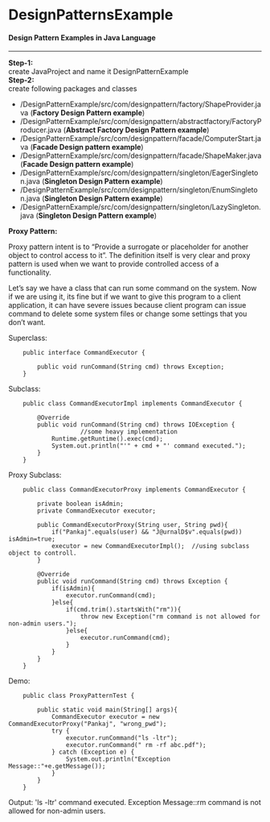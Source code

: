 # DesignPatternsExample
<h4>Design Pattern Examples in Java Language</h4>
<hr>

<b>Step-1:</b><br> create JavaProject and name it DesignPatternExample<br>
<b>Step-2:</b><br> create following packages and classes

<ul>
<li>/DesignPatternExample/src/com/designpattern/factory/ShapeProvider.java (<b>Factory Design Pattern example</b>)</li>
<li>/DesignPatternExample/src/com/designpattern/abstractfactory/FactoryProducer.java (<b>Abstract Factory Design Pattern example</b>)</li>
<li>/DesignPatternExample/src/com/designpattern/facade/ComputerStart.java (<b>Facade Design pattern example</b>)</li>
<li>/DesignPatternExample/src/com/designpattern/facade/ShapeMaker.java (<b>Facade Design pattern example</b>)</li>
<li>/DesignPatternExample/src/com/designpattern/singleton/EagerSingleton.java (<b>Singleton Design Pattern example</b>)</li>
<li>/DesignPatternExample/src/com/designpattern/singleton/EnumSingleton.java (<b>Singleton Design Pattern example</b>)</li>
<li>/DesignPatternExample/src/com/designpattern/singleton/LazySingleton.java (<b>Singleton Design Pattern example</b>)</li>
</ul>

<b>Proxy Pattern:</b>

Proxy pattern intent is to “Provide a surrogate or placeholder for another object to control access to it”. 
The definition itself is very clear and proxy pattern is used when we want to provide controlled access of a functionality.

Let’s say we have a class that can run some command on the system. 
Now if we are using it, its fine but if we want to give this program to a client application, 
it can have severe issues because client program can issue command to 
delete some system files or change some settings that you don’t want.

Superclass:

		public interface CommandExecutor {

			public void runCommand(String cmd) throws Exception;
		}
		
Subclass:

		public class CommandExecutorImpl implements CommandExecutor {

			@Override
			public void runCommand(String cmd) throws IOException {
						//some heavy implementation
				Runtime.getRuntime().exec(cmd);
				System.out.println("'" + cmd + "' command executed.");
			}
		}

Proxy Subclass:

		public class CommandExecutorProxy implements CommandExecutor {

			private boolean isAdmin;
			private CommandExecutor executor;
			
			public CommandExecutorProxy(String user, String pwd){
				if("Pankaj".equals(user) && "J@urnalD$v".equals(pwd)) isAdmin=true;
				executor = new CommandExecutorImpl();  //using subclass object to controll.
			}
			
			@Override
			public void runCommand(String cmd) throws Exception {
				if(isAdmin){
					executor.runCommand(cmd);
				}else{
					if(cmd.trim().startsWith("rm")){
						throw new Exception("rm command is not allowed for non-admin users.");
					}else{
						executor.runCommand(cmd);
					}
				}
			}
		}
Demo:

		public class ProxyPatternTest {

			public static void main(String[] args){
				CommandExecutor executor = new CommandExecutorProxy("Pankaj", "wrong_pwd");
				try {
					executor.runCommand("ls -ltr");
					executor.runCommand(" rm -rf abc.pdf");
				} catch (Exception e) {
					System.out.println("Exception Message::"+e.getMessage());
				}
			}
		}
		
Output:
'ls -ltr' command executed.
Exception Message::rm command is not allowed for non-admin users.
